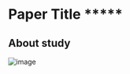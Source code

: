 # Paper Title *****

## About study

![image](https://github.com/user-attachments/assets/c37d23ac-008e-464a-b031-79178a38e8c8)

